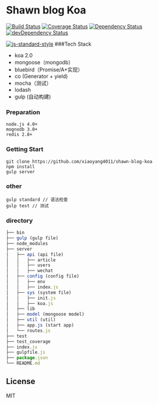 # Shawn blog Koa
[![Build Status](https://travis-ci.org/xiaoyang4011/shawn-blog-koa.svg?branch=master)](https://travis-ci.org/xiaoyang4011/shawn-blog-koa)
[![Coverage Status](https://coveralls.io/repos/github/xiaoyang4011/shawn-blog-koa/badge.svg?branch=master)](https://coveralls.io/github/xiaoyang4011/shawn-blog-koa?branch=master)
[![Dependency Status](https://david-dm.org/xiaoyang4011/shawn-blog-koa.svg)](https://david-dm.org/xiaoyang4011/shawn-blog-koa)
[![devDependency Status](https://david-dm.org/xiaoyang4011/shawn-blog-koa/dev-status.svg)](https://david-dm.org/xiaoyang4011/shawn-blog-koa#info=devDependencies)

[![js-standard-style](https://cdn.rawgit.com/feross/standard/master/badge.svg)](https://github.com/feross/standard)
###Tech Stack

 - koa 2.0
 - mongoose（mongodb）
 - bluebird（Promise/A+实现）
 - co (Generator + yield)
 - mocha（测试）
 - lodash
 - gulp (自动构建)

### Preparation
```
node.js 4.0+
mognodb 3.0+
redis 2.8+
```

### Getting Start

```
git clone https://github.com/xiaoyang4011/shawn-blog-koa
npm install
gulp server
```
### other
```
gulp standard // 语法检查
gulp test // 测试
```
### directory
```js
├── bin
├── gulp (gulp file)
├── node_modules
├── server
│   ├── api (api file)
│   │   ├── article
│   │   ├── users
│   │   ├── wechat
│   ├── config (config file)
│   │   ├── env
│   │   ├── index.js
│   ├── sys (system file)
│   │   ├── init.js
│   │   ├── koa.js
│   ├── lib
│   ├── model (mongoose model)
│   ├── util (util)
│   ├── app.js (start app)
│   └── routes.js
├── test
├── test_coverage
├── index.js
├── gulpfile.js
├── package.json
└── README.md
```

## License
MIT
